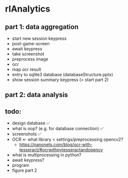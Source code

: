 # rlAnalytics

## part 1: data aggregation

* start new session keypress
* post-game-screen
* await keypress
* take screenshot
* preprocess image
* ocr
* map ocr result
* entry to sqlite3 database (databaseStructure.pptx)
* show session summary keypress (= start part 2)

## part 2: data analysis


## todo:

* design database ✅
* what is oop? (e.g. for database connection) ✅
* screenshots ✅
* OCR <- what library < settings/preprocessing opencv2?
    * https://nanonets.com/blog/ocr-with-tesseract/#ocrwithpytesseractandopencv
* what is multiprocessing in python?
* await keypress?
* program
* figure part 2
